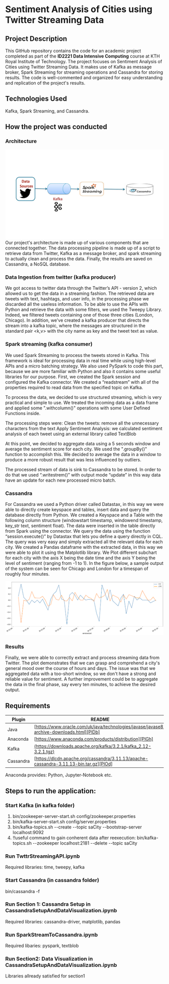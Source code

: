 # Sentiment Analysis of Cities using Twitter Streaming Data

## Project Description
This GitHub repository contains the code for an academic project completed as part of the __ID2221 Data Intensive Computing__ course at KTH Royal Institute of Technology. The project focuses on Sentiment Analysis of Cities using Twitter Streaming Data. It makes use of Kafka as message broker, Spark Streaming for streaming operations and Cassandra for storing results. The code is well-commented and organized for easy understanding and replication of the project's results.

## Technologies Used
Kafka, Spark Streaming, and Cassandra.

## How the project was conducted
### Architecture
![IMAGE](architecture.jpg)
Our project's architecture is made up of various components that are connected together. The data processing pipeline is made up of a script to retrieve data from Twitter, Kafka as a message broker, and spark streaming to actually clean and process the data. Finally, the results are saved on Cassandra, a NoSQL database.

### Data Ingestion from twitter (kafka producer)
We got access to twitter data through the Twitter’s API - version 2, which allowed us to get the data in a streaming fashion. The retrieved data are tweets with text, hashtags, and user info, in the processing phase we discarded all the useless information. 
To be able to use the APIs with Python and retrieve the data with some filters, we used the Tweepy Library. Indeed, we filtered tweets containing one of those three cities (London, Chicago).
In addition, we've created a kafka producer that directs the stream into a kafka topic, where the messages are structured in the standard pair <k,v> with the city name as key and the tweet text as value.

### Spark streaming (kafka consumer)
We used Spark Streaming to process the tweets stored in Kafka. This framework is ideal for processing data in real time while using high-level APIs and a micro batching strategy.
We also used PySpark to code this part, because we are more familiar with  Python and also it contains some useful libraries for our purpose.
First, we created the Spark session and configured the Kafka connector. We created a “readstream” with all of the properties required to read data from the specified topic on Kafka. 

To process the data, we decided to use structured streaming, which is very practical and simple to use. We treated the incoming data as a data frame and applied some ".withcolumn()" operations with some User Defined Functions inside.

The processing steps were:
Clean the tweets: remove all the unnecessary characters from the text
Apply Sentiment Analysis: we calculated sentiment analysis of each tweet using an external library called TextBlob

At this point, we decided to aggregate data using a 5 seconds window and average the sentiment score for each city. We used the ".groupBy()" function to accomplish this.
We decided to average the data in a window to produce a more robust result that was less influenced by outliers.

The processed stream of data is sink to Cassandra to be stored. In order to do that we used “.writestrem()” with output mode “update” in this way data have an update for each new processed micro batch.


### Cassandra
For Cassandra we used a Python driver called Datastax, in this way we were able to directly create keyspace and tables, insert data and query the database directly from Python. 
We created a Keyspace and a Table with the following column structure (windowstart timestamp, windowend timestamp, key_str text, sentiment float).
The data were inserted in the table directly from Spark using the connector. 
We query the data using the function “session.execute()” by Datastax that lets you define a query directly in CQL. The query was very easy and simply extracted all the relevant data for each city. 
We created a Pandas dataframe with the extracted data, in this way we were able to plot it using the Matplotlib library. 
We Plot different subchart for each city with the axis X being the date time and the axis Y being the level of sentiment (ranging from -1 to 1). In the figure below, a sample output of the system can be seen for Chicago and London for a timespan of roughly four minutes.


![Results](results.png)

### Results
Finally, we were able to correctly extract and process streaming data from Twitter. The plot demonstrates that we can grasp and comprehend a city's general mood over the course of hours and days. 
The issue was that we aggregated data with a too-short window, so we don't have a strong and reliable value for sentiment. A further improvement could be to aggregate the data in the final phase, say every ten minutes, to achieve the desired output. 

## Requirements

| Plugin | README |
| ------ | ------ |
| Java | [https://www.oracle.com/uk/java/technologies/javase/javase8-archive-downloads.html][PlDb] |
| Anaconda | [https://www.anaconda.com/products/distribution][PlGh] |
| Kafka | [(https://downloads.apache.org/kafka/3.2.1/kafka_2.12-3.2.1.tgz)][PlGd] |
| Cassandra | [https://dlcdn.apache.org/cassandra/3.11.13/apache-cassandra-3.11.13-bin.tar.gz][PlOd] |

Anaconda provides: Python, Jupyter-Notebook etc. 

## Steps to run the application: 

### Start Kafka (in kafka folder)

<ol>
  <li>bin/zookeeper-server-start.sh config/zookeeper.properties</li>
  <li>bin/kafka-server-start.sh config/server.properties</li>
  <li> bin/kafka-topics.sh --create --topic saCity --bootstrap-server localhost:9092</li>
  <li>!!useful command to gain conherent data after reexecution:  bin/kafka-topics.sh --zookeeper localhost:2181 --delete --topic saCity </li>
</ol> 

### Run TwttrStreamingAPI.ipynb  
Required libraries: time, tweepy, kafka

### Start Cassandra (in cassandra folder) 
bin/cassandra -f

### Run Section 1: Cassandra Setup in CassandraSetupAndDataVisualization.ipynb
Required libraries: cassandra-driver, matplotlib, pandas

### Run SparkStreamToCassandra.ipynb
Required libaries: pyspark, textblob

### Run Section2: Data Visualization in CassandraSetupAndDataVisualization.ipynb
Libraries allready satisfied for section1 

[//]: # (These are reference links used in the body of this note and get stripped out when the markdown processor does its job. There is no need to format nicely because it shouldn't be seen. Thanks SO - http://stackoverflow.com/questions/4823468/store-comments-in-markdown-syntax)

   [dill]: <https://github.com/joemccann/dillinger>
   [git-repo-url]: <https://github.com/joemccann/dillinger.git>
   [john gruber]: <http://daringfireball.net>
   [df1]: <http://daringfireball.net/projects/markdown/>
   [markdown-it]: <https://github.com/markdown-it/markdown-it>
   [Ace Editor]: <http://ace.ajax.org>
   [node.js]: <http://nodejs.org>
   [Twitter Bootstrap]: <http://twitter.github.com/bootstrap/>
   [jQuery]: <http://jquery.com>
   [@tjholowaychuk]: <http://twitter.com/tjholowaychuk>
   [express]: <http://expressjs.com>
   [AngularJS]: <http://angularjs.org>
   [Gulp]: <http://gulpjs.com>

   [PlDb]: <https://github.com/joemccann/dillinger/tree/master/plugins/dropbox/README.md>
   [PlGh]: <https://github.com/joemccann/dillinger/tree/master/plugins/github/README.md>
   [PlGd]: <https://github.com/joemccann/dillinger/tree/master/plugins/googledrive/README.md>
   [PlOd]: <https://github.com/joemccann/dillinger/tree/master/plugins/onedrive/README.md>
   [PlMe]: <https://github.com/joemccann/dillinger/tree/master/plugins/medium/README.md>
   [PlGa]: <https://github.com/RahulHP/dillinger/blob/master/plugins/googleanalytics/README.md>
